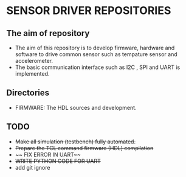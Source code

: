 # SENSOR DRIVER REPOSITORIES
## The aim of repository
-   The aim of this repository is to develop firmware, hardware and software to drive common sensor such as tempature sensor and accelerometer.
-   The basic communication interface such as I2C , SPI and UART is implemented.

## Directories 
-   FIRMWARE: The HDL sources and development.

## TODO
- ~~Make all simulation (testbench) fully automated.~~
- ~~Prepare the TCL command firmware (HDL) compilation~~ 
- ~~ FIX ERROR IN UART~~ 
- ~~WRITE PYTHON CODE FOR UART~~
- add git ignore

